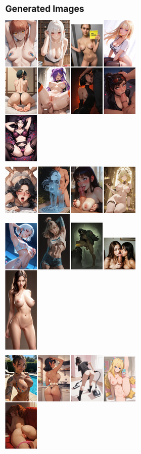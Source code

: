 # Generated Images



<img src="2025_10_07_01_thumb.webp" width="100"/> <img src="2025_10_07_02_thumb.webp" width="100"/> <img src="2025_10_07_03_thumb.webp" width="100"/> <img src="2025_10_07_04_thumb.webp" width="100"/> <img src="2025_10_07_05_thumb.webp" width="100"/> <img src="2025_10_07_06_thumb.webp" width="100"/> <img src="2025_10_07_07_thumb.webp" width="100"/> <img src="2025_10_07_08_thumb.webp" width="100"/> <img src="2025_10_07_09_thumb.webp" width="100"/>

<img src="2025_10_07_10_thumb.webp" width="100"/> <img src="2025_10_07_11_thumb.webp" width="100"/> <img src="2025_10_07_12_thumb.webp" width="100"/> <img src="2025_10_07_13_thumb.webp" width="100"/> <img src="2025_10_07_14_thumb.webp" width="100"/> <img src="2025_10_07_15_thumb.webp" width="100"/> <img src="2025_10_07_16_thumb.webp" width="100"/> <img src="2025_10_07_17_thumb.webp" width="100"/> <img src="2025_10_07_18_thumb.webp" width="100"/>

<img src="2025_10_07_19_thumb.webp" width="100"/> <img src="2025_10_07_20_thumb.webp" width="100"/> <img src="2025_10_07_21_thumb.webp" width="100"/> <img src="2025_10_07_22_thumb.webp" width="100"/> <img src="2025_10_07_23_thumb.webp" width="100"/>